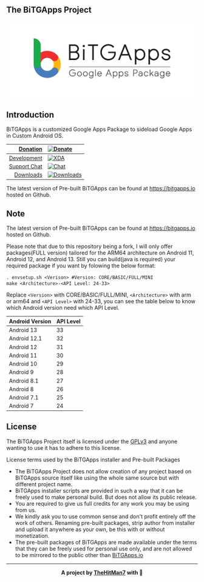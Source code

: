 ## The BiTGApps Project

![](banner.png)

## Introduction

BiTGApps is a customized Google Apps Package to sideload Google Apps in Custom Android OS.

| [Donation](https://www.paypal.me/kartikverma443) | [![Donate](https://img.shields.io/badge/Donate-on%20PayPal-brightgreen?style=flat-square)](https://www.paypal.me/kartikverma443) |
| ---: | :--- |
| [Development](https://forum.xda-developers.com/t/custom-gapps-bitgapps-for-android.4012165/) | [![XDA](https://img.shields.io/badge/Development-on%20XDA-orange?style=flat-square)](https://forum.xda-developers.com/t/custom-gapps-bitgapps-for-android.4012165/) |
| [Support Chat](https://t.me/bitgapps_official) | [![Chat](https://img.shields.io/badge/Chat-on%20Telegram-blueviolet?style=flat-square)](https://t.me/BiTGAppsChat) |
| [Downloads](https://bitgapps.io) | [![Downloads](https://img.shields.io/github/downloads/BiTGApps/BiTGApps-Release/total?style=social)](https://bitgapps.io) |

The latest version of Pre-built BiTGApps can be found at https://bitgapps.io hosted on Github.

## Note

The latest version of Pre-built BiTGApps can be found at https://bitgapps.io hosted on Github.

Please note that due to this repository being a fork, I will only offer packages(FULL version) tailored for the ARM64 architecture on Android 11, Android 12, and Android 13. Still you can build(java is required) your required package if you want by folowing the below format:

```
. envsetup.sh <Verison> #Version: CORE/BASIC/FULL/MINI
make <Architecture>-<API Level: 24-33>
```
Replace ```<Version>``` with CORE/BASIC/FULL/MINI, ```<Architecture>``` with arm or arm64 and ```<API Level>``` with 24-33, you can see the table below to know which Android version need which API Level.

| Android Version | API Level |
| --- | --- |
| Android 13 | 33 |
| Android 12.1 | 32 |
| Android 12 | 31 |
| Android 11 | 30 |
| Android 10 | 29 |
| Android 9 | 28 |
| Android 8.1 | 27 |
| Android 8 | 26 |
| Android 7.1 | 25 |
| Android 7 | 24 |


## License

The BiTGApps Project itself is licensed under the [GPLv3](https://www.gnu.org/licenses/gpl-3.0.txt) and anyone wanting to use it has to adhere to this license.

License terms used by the BiTGApps installer and Pre-built Packages

   * The BiTGApps Project does not allow creation of any project based on BiTGApps source itself like using the whole same source but with different project name.
   * BiTGApps installer scripts are provided in such a way that it can be freely used to make personal build. But does not allow its public release.
   * You are required to give us full credits for any work you may be using from us.
   * We kindly ask you to use common sense and don't profit entirely off the work of others. Renaming pre-built packages, strip author from installer and upload it anywhere as your own, be this with or without monetization.
   * The pre-built packages of BiTGApps are made available under the terms that they can be freely used for personal use only, and are not allowed to be mirrored to the public other than [BiTGApps.io](https://BiTGApps.io)

***

<div align="center">
  <b>A project by <a href="https://thehitman7.github.io">TheHitMan7</a> with <span>&#128150;</span></b>
</div>
